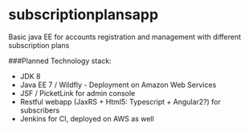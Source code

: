 # subscriptionplansapp
Basic java EE for accounts registration and management with different subscription plans

###Planned Technology stack:
- JDK 8
- Java EE 7 / Wildfly - Deployment on Amazon Web Services
- JSF / PicketLink for admin console
- Restful webapp (JaxRS + Html5: Typescript + Angular2?) for subscribers
- Jenkins for CI, deployed on AWS as well